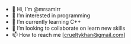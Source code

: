 - 👋 Hi, I’m @mrsamirr
- 👀 I’m interested in programming 
- 🌱 I’m currently learning C++
- 💞️ I’m looking to collaborate on learn new skills
- 📫 How to reach me [crueltykhan@gmail.com]

<!---
profsam90/profsam90 is a ✨ special ✨ repository because its `README.md` (this file) appears on your GitHub profile.
You can click the Preview link to take a look at your changes.
--->
